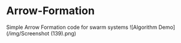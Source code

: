 # Arrow-Formation
Simple Arrow Formation code for swarm systems
![Algorithm Demo](/img/Screenshot (139).png)
